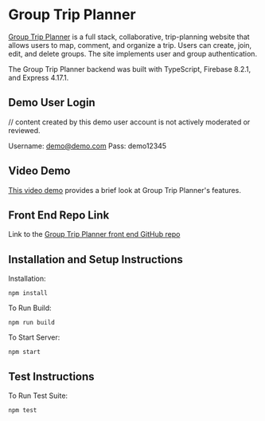 # Group Trip Planner

[Group Trip Planner](https://prototypetripplanner.web.app) is a full stack, collaborative, trip-planning website that allows users to map, comment, and organize a trip. Users can create, join, edit, and delete groups. The site implements user and group authentication.

The Group Trip Planner backend was built with TypeScript, Firebase 8.2.1, and Express 4.17.1.

## Demo User Login

// content created by this demo user account is not actively moderated or reviewed.

Username: demo@demo.com
Pass: demo12345

## Video Demo

[This video demo](https://www.youtube.com/watch?v=XMnCGUklqWE) provides a brief look at Group Trip Planner's features.

## Front End Repo Link

Link to the [Group Trip Planner front end GitHub repo](https://github.com/matt-hendrick/group-trip-planner-frontend)

## Installation and Setup Instructions

Installation:

`npm install`

To Run Build:

`npm run build`

To Start Server:

`npm start`

## Test Instructions

To Run Test Suite:

`npm test`
